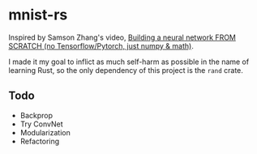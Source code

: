 # mnist-rs
Inspired by Samson Zhang's video, [Building a neural network FROM SCRATCH (no Tensorflow/Pytorch, just numpy & math)](https://www.youtube.com/watch?v=w8yWXqWQYmU&t=6s).

I made it my goal to inflict as much self-harm as possible in the name of learning Rust, so the only dependency of this project is the `rand` crate.

## Todo
- Backprop
- Try ConvNet
- Modularization
- Refactoring
